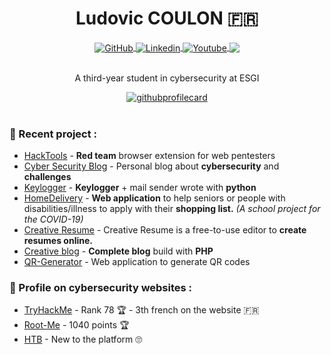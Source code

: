 <div align="center">
  <h1 align="center">Ludovic COULON 🇫🇷</h1>
    <a href="https://github.com/LasCC">
      <img alt="GitHub" src="https://img.shields.io/badge/-Github-000?style=flat-square&logo=Github&logoColor=white" align="center" />
    </a>
    <a href="https://www.linkedin.com/in/ludovic-coulon">
      <img alt="Linkedin" src="https://img.shields.io/badge/-LinkedIn-blue?style=flat-square&logo=Linkedin&logoColor=white" align="center" />
    </a>
    <a href="https://www.youtube.com/channel/UCkDvlI9LUuwZ4GKFUbP_Ovg">
      <img alt="Youtube" src="https://img.shields.io/badge/-YouTube-FF0000?style=flat-square&labelColor=FFFFFF&logo=youtube&logoColor=FF0000" align="center" />
    </a>
    <a href="https://hits.seeyoufarm.com"><img src="https://hits.seeyoufarm.com/api/count/incr/badge.svg?url=https%3A%2F%2Fgithub.com%2FLasCC&count_bg=%23A01D1D&title_bg=%23000000&icon=&icon_color=%23E7E7E7&title=hits&edge_flat=true" align="center"/></a>
   <br/><br/>
   <p align="center">
    A third-year student in cybersecurity at ESGI
   </p>
   
   <a href="https://ludovic-cyber-sec.netlify.app/">
    <img src='https://media0.giphy.com/media/casHNDteRc4x10C8p1/giphy.gif' alt="githubprofilecard" />
   </a>
   
</div>
<br/>

### 🚀 Recent project :
- [HackTools](https://github.com/LasCC/Hack-Tools) - **Red team** browser extension for web pentesters 
- [Cyber Security Blog](https://ludovic-cyber-sec.netlify.app/) - Personal blog about **cybersecurity** and **challenges**
- [Keylogger](https://github.com/LasCC/Keylogger) - **Keylogger** + mail sender wrote with **python** 
- [HomeDelivery](https://github.com/LasCC/HomeDelivery) - **Web application** to help seniors or people with disabilities/illness to apply with their **shopping list.** *(A school project for the COVID-19)*
- [Creative Resume](https://github.com/LasCC/Creative-Resume) - Creative Resume is a free-to-use editor to **create resumes online.**
- [Creative blog](https://github.com/LasCC/Creative-blog) - **Complete blog** build with **PHP**
- [QR-Generator](https://github.com/LasCC/QR-Generator) - Web application to generate QR codes



### 👀 Profile on cybersecurity websites :
- [TryHackMe](https://tryhackme.com/p/lasCC) - Rank 78 🏆 - 3th french on the website 🇫🇷
- [Root-Me](https://www.root-me.org/zeeph) -  1040 points 🏆
- [HTB](https://www.hackthebox.eu/profile/157489) - New to the platform 🙄
